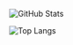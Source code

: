 ![GitHub Stats](https://github-readme-stats.vercel.app/api?username=afarhan39&show_icons=true&theme=tokyonight)

![Top Langs](https://github-readme-stats.vercel.app/api/top-langs/?username=afarhan39&layout=compact)

<!--
**afarhan39/afarhan39** is a ✨ _special_ ✨ repository because its `README.md` (this file) appears on your GitHub profile.

Here are some ideas to get you started:

- 🔭 I’m currently working on ...
- 🌱 I’m currently learning ...
- 👯 I’m looking to collaborate on ...
- 🤔 I’m looking for help with ...
- 💬 Ask me about ...
- 📫 How to reach me: ...
- 😄 Pronouns: ...
- ⚡ Fun fact: ...
-->
